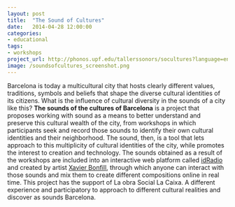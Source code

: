 ```yaml
---
layout: post
title:  "The Sound of Cultures"
date:   2014-04-28 12:00:00
categories: 
- educational
tags:
- workshops
project_url: http://phonos.upf.edu/tallerssonors/socultures?language=en
image: /soundsofcultures_screenshot.png
---
```


Barcelona is today a multicultural city that hosts clearly different values, traditions, symbols and beliefs that shape the diverse cultural identities of its citizens. What is the influence of cultural diversity in the sounds of a city like this? **The sounds of the cultures of Barcelona** is a project that proposes working with sound as a means to better understand and preserve this cultural wealth of the city, from workshops in which participants seek and record those sounds to identify their own cultural identities and their neighborhood. The sound, then, is a tool that lets approach to this multiplicity of cultural identities of the city, while promotes the interest to creation and technology.
The sounds obtained as a result of the workshops are included into an interactive web platform called [idRadio](/hacks-and-apps/idradio.html) and created by artist [Xavier Bonfill](http://xavierbonfill.com), through which anyone can interact with those sounds and mix them to create different compositions online in real time. This project has the support of La obra Social La Caixa.
A different experience and participatory to approach to different cultural realities and discover as sounds Barcelona.